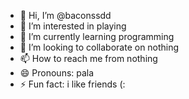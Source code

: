 - 👋 Hi, I’m @baconssdd
- 👀 I’m interested in playing
- 🌱 I’m currently learning programming
- 💞️ I’m looking to collaborate on nothing
- 📫 How to reach me from nothing
- 😄 Pronouns: pala
- ⚡ Fun fact: i like friends (:

<!---
baconssdd/baconssdd is a ✨ special ✨ repository because its `README.md` (this file) appears on your GitHub profile.
You can click the Preview link to take a look at your changes.
--->
